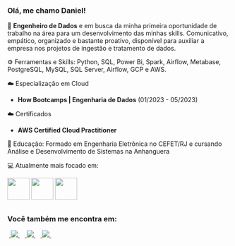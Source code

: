 ### Olá, me chamo Daniel!

🎯 **Engenheiro de Dados** e em busca da minha primeira oportunidade de trabalho na área para um desenvolvimento das minhas skills. Comunicativo, empático, organizado e bastante proativo, disponível para auxiliar a empresa nos projetos de ingestão e tratamento de dados.

⚙️ Ferramentas e Skills: Python, SQL, Power Bi, Spark, Airflow, Metabase, PostgreSQL, MySQL, SQL Server, Airflow, GCP e AWS.

☁️ Especialização em Cloud
- **How Bootcamps | Engenharia de Dados** (01/2023 - 05/2023)

☁️ Certificados
- **AWS Certified Cloud Practitioner**

📖 Educação: Formado em Engenharia Eletrônica no CEFET/RJ e cursando Análise e Desenvolvimento de Sistemas na Anhanguera

💻 Atualmente mais focado em:

<div style="display: inline">
  <img width="50" height="50" src="https://cdn.jsdelivr.net/gh/devicons/devicon/icons/python/python-original.svg" /> 
  <img width="50" height="50" src="https://cdn.jsdelivr.net/gh/devicons/devicon/icons/postgresql/postgresql-original-wordmark.svg" />
  <img width="50" height="50" src="https://cdn.jsdelivr.net/gh/devicons/devicon@latest/icons/amazonwebservices/amazonwebservices-original-wordmark.svg" />
</div>

##

### Você também me encontra em:
&nbsp;<a href="https://br.linkedin.com/in/daniel-coutinho-337267106">
  <img src="https://img.shields.io/badge/linkedin-%230077B5.svg?style=for-the-badge&logo=linkedin&logoColor=white">
</a>&nbsp;
&nbsp;<a href="https://dev.to/danielcoutinho">
  <img src="https://img.shields.io/badge/dev.to-0A0A0A?style=for-the-badge&logo=dev.to&logoColor=white">
</a>&nbsp;
&nbsp;<a href="https://www.instagram.com/danielfcoutinho/">
  <img src="https://img.shields.io/badge/Instagram-%23E4405F.svg?style=for-the-badge&logo=Instagram&logoColor=white">
</a>&nbsp;
